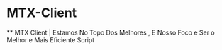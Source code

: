 # MTX-Client
** MTX Client | Estamos No Topo Dos Melhores , E Nosso Foco e Ser o Melhor e Mais Eficiente Script
